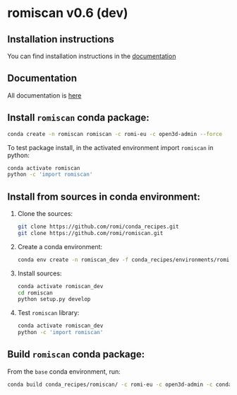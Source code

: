 # romiscan v0.6 (dev)

## Installation instructions

You can find installation instructions in the [documentation](https://romi.github.io/html/romiscan.html#installation)

## Documentation

All documentation is [here](https://romi.github.io/html/romiscan.html)

## Install `romiscan` conda package:
```bash
conda create -n romiscan romiscan -c romi-eu -c open3d-admin --force
```
To test package install, in the activated environment import `romiscan` in python:
```bash
conda activate romiscan
python -c 'import romiscan'
```

## Install from sources in conda environment:

1. Clone the sources:
    ```bash
    git clone https://github.com/romi/conda_recipes.git
    git clone https://github.com/romi/romiscan.git
    ```
2. Create a conda environment:
    ```bash
    conda env create -n romiscan_dev -f conda_recipes/environments/romiscan_0.5.yaml
    ```
3. Install sources:
   ```bash
   conda activate romiscan_dev
   cd romiscan
   python setup.py develop
   ```
4. Test `romiscan` library:
   ```bash
   conda activate romiscan_dev
   python -c 'import romiscan'
   ```

## Build `romiscan` conda package:
From the `base` conda environment, run:
```bash
conda build conda_recipes/romiscan/ -c romi-eu -c open3d-admin -c conda-forge --user romi-eu
```